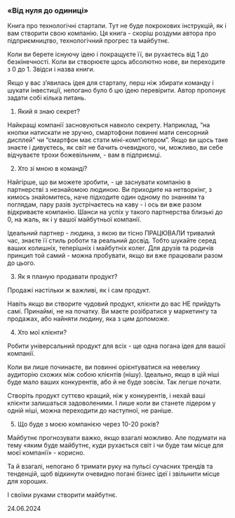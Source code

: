 ### «Від нуля до одиниці»

Книга про технологічні стартапи. Тут не буде покрокових інструкцій, як і вам створити свою компанію. Ця книга - скоріш роздуми автора про підприємництво, технологічний прогрес та майбутнє.

Коли ви берете існуючу ідею і покращуєте її, ви рухаєтесь від 1 до безкінечності. Коли ви створюєте щось абсолютно нове, ви переходите з 0 до 1. Звідси і назва книги.

Якщо у вас зʼявилась ідея для стартапу, перш ніж збирати команду і шукати інвестиції, непогано було б цю ідею перевірити. Автор пропонує задати собі кілька питань.

1. Який я знаю секрет?

Найкращі компанії засновуються навколо секрету. Наприклад, “на кнопки натискати не зручно, смартофони повинні мати сенсорний дисплей” чи “смартфон має стати міні-компʼютером”. Якщо ви щось таке знаєте і дивуєтесь, як світ не бачить очевидного, чи, можливо, ви себе відчуваєте трохи божевільним, - вам в підприємці.

2. Хто зі мною в команді?

Найгірше, що ви можете зробити, - це заснувати компанію в партнерстві з незнайомою людиною. Ви приходите на нетворкінг, з кимось знайомитесь, наче підходите один одному по знанням та поглядам, пару разів зустрічаєтесь на каву - і ось ви вже разом відкриваєте компанію. Шанси на успіх у такого партнерства близькі до 0, на жаль, як і у вашої майбутньої компанії.

Ідеальний партнер - людина, з якою ви тісно ПРАЦЮВАЛИ тривалий час, знаєте її стиль роботи та реальний досвід. Тобто шукайте серед ваших колишніх, теперішніх і майбутніх колег. Для друзів та родичів принцип той самий - можна пробувати, якщо ви вже працювали разом до цього.

3. Як я планую продавати продукт?

Продажі настільки ж важливі, як і сам продукт.

Навіть якщо ви створите чудовий продукт, клієнти до вас НЕ прийдуть самі. Принаймі, не на початку. Ви маєте розібратися у маркетингу та продажах, або найняти людину, яка з цим допоможе.

4. Хто мої клієнти?

Робити універсальний продукт для всіх - ще одна погана ідея для вашої компанії.

Коли ви лише починаєте, ви повинні орієнтуватися на невелику аудиторію схожих між собою клієнтів (нішу). Ідеально, якщо в цій ніші буде мало ваших конкурентів, або й не буде зовсім. Так легше почати.

Створіть продукт суттєво кращий, ніж у конкурентів, і нехай ваші клієнти залишаться задоволеними. І лише коли ви станете лідером у одній ніші, можна переходити до наступної, не раніше.

5. Що буде з моєю компанією через 10-20 років?

Майбутнє прогнозувати важко, якщо взагалі можливо. Але подумати на тему «яким буде майбутнє, куди рухається світ і чи буде там місце для моєї компанії» - корисно.

Та й взагалі, непогано б тримати руку на пульсі сучасних трендів та тенденцій, щоб відкинути очевидно погані бізнес ідеї і звільнити місце для хороших.

І своїми руками створити майбутнє.

24.06.2024
